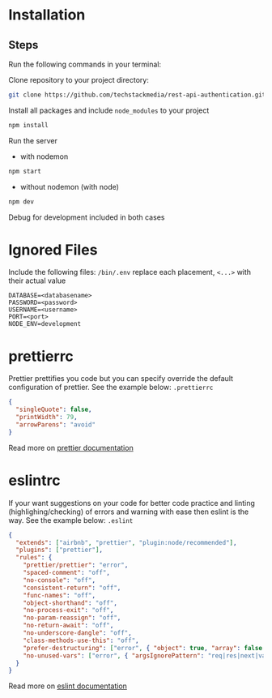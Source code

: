 # Installation

## Steps

Run the following commands in your terminal:

Clone repository to your project directory:

```bash
git clone https://github.com/techstackmedia/rest-api-authentication.git
```

Install all packages and include `node_modules` to your project

```bash
npm install
```

Run the server
- with nodemon

```bash
npm start
```
- without nodemon (with node)

```bash
npm dev
```

Debug for development included in both cases

# Ignored Files

Include the following files:
`/bin/.env`
replace each placement, `<...>` with their actual value

```
DATABASE=<databasename>
PASSWORD=<password>
USERNAME=<username>
PORT=<port>
NODE_ENV=development
```

# prettierrc
Prettier prettifies you code but you can specify override the default configuration of prettier. See the example below:
  `.prettierrc`

```json
{
  "singleQuote": false,
  "printWidth": 79,
  "arrowParens": "avoid"
}
```
Read more on [prettier documentation](https://prettier.io/docs/en/options.html)

# eslintrc
If your want suggestions on your code for better code practice and linting (highlighing/checking) of errors and warning with ease then eslint is the way. See the example below:
  `.eslint`

```json
{
  "extends": ["airbnb", "prettier", "plugin:node/recommended"],
  "plugins": ["prettier"],
  "rules": {
    "prettier/prettier": "error",
    "spaced-comment": "off",
    "no-console": "off",
    "consistent-return": "off",
    "func-names": "off",
    "object-shorthand": "off",
    "no-process-exit": "off",
    "no-param-reassign": "off",
    "no-return-await": "off",
    "no-underscore-dangle": "off",
    "class-methods-use-this": "off",
    "prefer-destructuring": ["error", { "object": true, "array": false }],
    "no-unused-vars": ["error", { "argsIgnorePattern": "req|res|next|val" }]
  }
}
```
Read more on [eslint documentation](https://eslint.org/docs/user-guide/configuring/)
